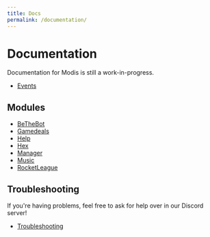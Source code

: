 ```yaml
---
title: Docs
permalink: /documentation/
---
```

# Documentation

Documentation for Modis is still a work-in-progress.

- [Events](./documentation/events.md)

## Modules

- [BeTheBot](./documentation/modules/bethebot.md)
- [Gamedeals](./documentation/modules/gamedeals.md)
- [Help](./documentation/modules/help.md)
- [Hex](./documentation/modules/hex.md)
- [Manager](./documentation/modules/manager.md)
- [Music](./documentation/modules/music.md)
- [RocketLeague](./documentation/modules/rocketleague.md)

## Troubleshooting

If you're having problems, feel free to ask for help over in our Discord server!

- [Troubleshooting](./documentation/troubleshooting.md)
